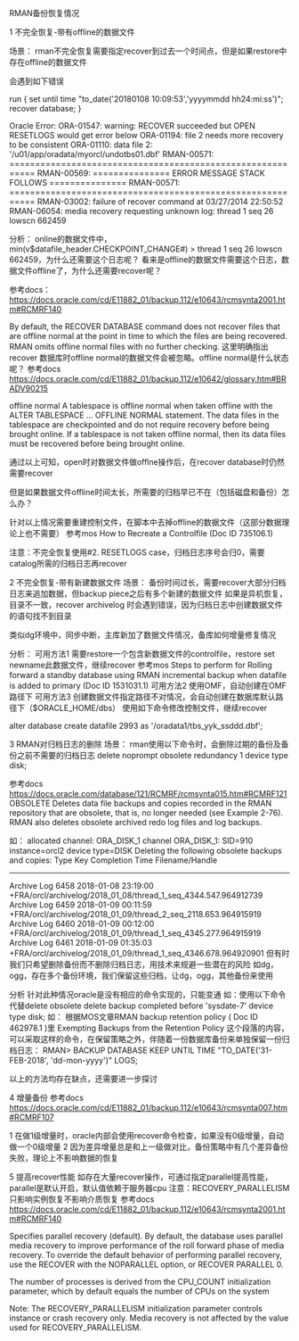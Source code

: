 RMAN备份恢复情况

1 不完全恢复-带有offline的数据文件

场景：
rman不完全恢复需要指定recover到过去一个时间点，但是如果restore中存在offline的数据文件
 
会遇到如下错误
 
run {
set until time "to_date('20180108 10:09:53','yyyymmdd hh24:mi:ss')";
recover database;
}
 
Oracle Error:
ORA-01547: warning: RECOVER succeeded but OPEN RESETLOGS would get error below
ORA-01194: file 2 needs more recovery to be consistent
ORA-01110: data file 2: '/u01/app/oradata/myorcl/undotbs01.dbf'
RMAN-00571: ===========================================================
RMAN-00569: =============== ERROR MESSAGE STACK FOLLOWS ===============
RMAN-00571: ===========================================================
RMAN-03002: failure of recover command at 03/27/2014 22:50:52
RMAN-06054: media recovery requesting unknown log: thread 1 seq 26 lowscn 662459
 
分析：
online的数据文件中，min(v$datafile_header.CHECKPOINT_CHANGE#) > thread 1 seq 26 lowscn 662459，为什么还需要这个日志呢？
看来是offline的数据文件需要这个日志，数据文件offline了，为什么还需要recover呢？
 
参考docs：
https://docs.oracle.com/cd/E11882_01/backup.112/e10643/rcmsynta2001.htm#RCMRF140
 
By default, the RECOVER DATABASE command does not recover files that are offline normal at the point in time to which the files are being recovered. RMAN omits offline normal files with no further checking.
这里明确指出recover 数据库时offline normal的数据文件会被忽略。offline normal是什么状态呢？
参考docs
https://docs.oracle.com/cd/E11882_01/backup.112/e10642/glossary.htm#BRADV90215
 
offline normal
A tablespace is offline normal when taken offline with the ALTER TABLESPACE ... OFFLINE NORMAL statement. The data files in the tablespace are checkpointed and do not require recovery before being brought online. If a tablespace is not taken offline normal, then its data files must be recovered before being brought online.
 
通过以上可知，open时对数据文件做offlne操作后，在recover database时仍然需要recover
 
但是如果数据文件offline时间太长，所需要的归档早已不在（包括磁盘和备份）怎么办？
 
针对以上情况需要重建控制文件，在脚本中去掉offline的数据文件（这部分数据理论上也不需要）
参考mos
How to Recreate a Controlfile (Doc ID 735106.1)
 
注意：不完全恢复使用#2. RESETLOGS case，归档日志序号会归0，需要catalog所需的归档日志再recover
 
2 不完全恢复-带有新建数据文件
场景：
备份时间过长，需要recover大部分归档日志来追加数据，但backup piece之后有多个新建的数据文件
如果是异机恢复，目录不一致，recover archivelog 时会遇到错误，因为归档日志中创建数据文件的语句找不到目录
 
类似dg环境中，同步中断，主库新加了数据文件情况，备库如何增量修复情况
 
分析：
可用方法1
需要restore一个包含新数据文件的controlfile，restore set newname此数据文件，继续recover
参考mos
Steps to perform for Rolling forward a standby database using RMAN incremental backup when datafile is added to primary (Doc ID 1531031.1)
可用方法2
使用OMF，自动创建在OMF路径下
可用方法3
创建数据文件指定路径不对情况，会自动创建在数据库默认路径下（$ORACLE_HOME/dbs）
使用如下命令修改控制文件，继续recover
 
alter database create datafile 2993 as '/oradata1/tbs_yyk_ssddd.dbf';
 
3 RMAN对归档日志的删除
场景：
rman使用以下命令时，会删除过期的备份及备份之前不需要的归档日志
delete noprompt obsolete redundancy 1 device type disk;
 
参考docs
https://docs.oracle.com/database/121/RCMRF/rcmsynta015.htm#RCMRF121
OBSOLETE
Deletes data file backups and copies recorded in the RMAN repository that are obsolete, that is, no longer needed (see Example 2-76). RMAN also deletes obsolete archived redo log files and log backups.
 
如：
allocated channel: ORA_DISK_1
channel ORA_DISK_1: SID=910 instance=orcl2 device type=DISK
Deleting the following obsolete backups and copies:
Type                 Key    Completion Time    Filename/Handle
-------------------- ------ ------------------ --------------------
Archive Log          6458   2018-01-08 23:19:00 +FRA/orcl/archivelog/2018_01_08/thread_1_seq_4344.547.964912739
Archive Log          6459   2018-01-09 00:11:59 +FRA/orcl/archivelog/2018_01_09/thread_2_seq_2118.653.964915919
Archive Log          6460   2018-01-09 00:12:00 +FRA/orcl/archivelog/2018_01_09/thread_1_seq_4345.277.964915919
Archive Log          6461   2018-01-09 01:35:03 +FRA/orcl/archivelog/2018_01_09/thread_1_seq_4346.678.964920901
但有时我们只希望删除备份而不删除归档日志，用技术来规避一些潜在的风险
如dg，ogg，存在多个备份环境，我们保留这些归档，让dg，ogg，其他备份来使用
 
分析
针对此种情况oracle是没有相应的命令实现的，只能变通
如：使用以下命令代替delete obsolete
delete backup completed before 'sysdate-7' device type disk;
如：
根据MOS文章RMAN backup retention policy ( Doc ID 462978.1 )里
Exempting Backups from the Retention Policy 这个段落的内容，
可以采取这样的命令，在保留策略之外，伴随着一份数据库备份来单独保留一份归档日志：
RMAN> BACKUP DATABASE KEEP UNTIL TIME "TO_DATE('31-FEB-2018', 'dd-mon-yyyy')" LOGS;
 
以上的方法均存在缺点，还需要进一步探讨
 
 
4 增量备份
参考docs
https://docs.oracle.com/cd/E11882_01/backup.112/e10643/rcmsynta007.htm#RCMRF107
 
1 在做1级增量时，oracle内部会使用recover命令检查，如果没有0级增量，自动做一个0级增量
2 因为差异增量总是和上一级做对比，备份策略中有几个差异备份失败，理论上不影响数据的恢复
 
5 提高recover性能
如存在大量recover操作，可通过指定parallel提高性能，parallel是默认开启，默认值依赖于服务器cpu
注意：RECOVERY_PARALLELISM 只影响实例恢复不影响介质恢复
参考docs
https://docs.oracle.com/cd/E11882_01/backup.112/e10643/rcmsynta2001.htm#RCMRF140
 
Specifies parallel recovery (default).
By default, the database uses parallel media recovery to improve performance of the roll forward phase of media recovery. To override the default behavior of performing parallel recovery, use the RECOVER with the NOPARALLEL option, or RECOVER PARALLEL 0.
 
The number of processes is derived from the CPU_COUNT initialization parameter, which by default equals the number of CPUs on the system
 
Note: The RECOVERY_PARALLELISM initialization parameter controls instance or crash recovery only. Media recovery is not affected by the value used for RECOVERY_PARALLELISM.